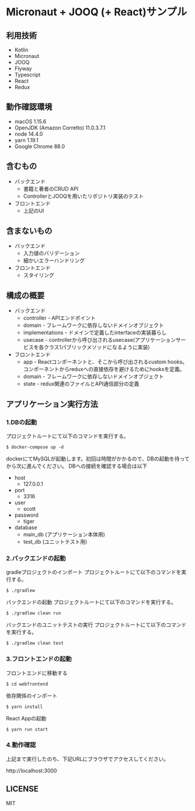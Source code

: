 # Micronaut + JOOQ (+ React)サンプル

## 利用技術
* Kotlin
* Micronaut
* JOOQ
* Flyway
* Typescript
* React
* Redux

## 動作確認環境
* macOS 1.15.6
* OpenJDK (Amazon Corretto) 11.0.3.7.1
* node 14.4.0
* yarn 1.19.1
* Google Chrome 88.0

## 含むもの
* バックエンド
    * 書籍と著者のCRUD API
    * ControllerとJOOQを用いたリポジトリ実装のテスト
* フロントエンド
    * 上記のUI

## 含まないもの
* バックエンド
    * 入力値のバリデーション
    * 細かいエラーハンドリング
* フロントエンド
    * スタイリング
    
## 構成の概要
* バックエンド
    * controller - APIエンドポイント
    * domain - フレームワークに依存しないドメインオブジェクト
    * implementations - ドメインで定義したinterfaceの実装暮らし
    * usecase - controllerから呼び出されるusecase(アプリケーションサービスを各クラス1パブリックメソッドになるように実装)
* フロントエンド
    * app - Reactコンポーネントと、そこから呼び出されるcustom hooks。コンポーネントからreduxへの直接依存を避けるためにhooksを定義。
    * domain - フレームワークに依存しないドメインオブジェクト
    * state - redux関連のファイルとAPI通信部分の定義

## アプリケーション実行方法

### 1.DBの起動
プロジェクトルートにて以下のコマンドを実行する。

```
$ docker-compose up -d
```
dockerにてMySQLが起動します。初回は時間がかかるので、DBの起動を待ってから次に進んでください。
DBへの接続を確認する場合は以下

* host
    * 127.0.0.1
* port
    * 3316
* user
    * scott
* password
    * tiger
* database
    * main_db (アプリケーション本体用)
    * test_db (ユニットテスト用)
    
### 2.バックエンドの起動

gradleプロジェクトのインポート
プロジェクトルートにて以下のコマンドを実行する。

```
$ ./gradlew
```

バックエンドの起動
プロジェクトルートにて以下のコマンドを実行する。

```
$ ./gradlew clean run
```

バックエンドのユニットテストの実行
プロジェクトルートにて以下のコマンドを実行する。

```
$ ./gradlew clean test
```

### 3.フロントエンドの起動

フロントエンドに移動する

```
$ cd webfrontend
```

依存関係のインポート

```
$ yarn install
```

React Appの起動

```
$ yarn run start
```

### 4.動作確認
上記まで実行したのち、下記URLにブラウザでアクセスしてください。

http://localhost:3000

## LICENSE
MIT
